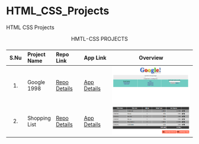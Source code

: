 # HTML_CSS_Projects
HTML CSS Projects

<table class="table">
  <caption>HMTL-CSS PROJECTS<caption>
  <thead>
    <tr>
      <th width="10%">S.Nu</td>
      <th align="left" width="15%">Project Name</th>
      <th align="left" width="15%">Repo Link</th>
      <th align="left" width="15%">App Link</th>
      <th align="center">Overview</th>
    </tr>
  </thead>
  <tbody>
    <tr>
      <td align=center >1.</td>
      <td>Google 1998</td>
      <td><a href="https://github.com/Tolga-Han-Yilmaz/google_1998" target="_blank">Repo Details</td>
      <td><a href="https://tolga-han-yilmaz.github.io/google_1998/" target="_blank">App Details</td>
      <td><img src="./google1998.png" alt="google1998" style="height:100px;"></td>
    </tr>
    <tr>
      <td align=center >2.</td>
      <td>Shopping List</td>
      <td><a href="https://github.com/Tolga-Han-Yilmaz/Alis-veris-Project" target="_blank">Repo Details</td>
      <td><a href="https://tolga-han-yilmaz.github.io/Alis-veris-Project/" target="_blank">App Details</td>
      <td><img src="./2-alısveris.png" alt="alis-veris"></td>
    </tr>
   </tbody>
</table>